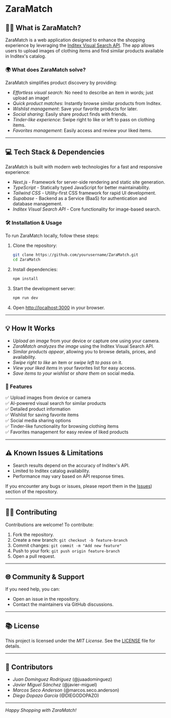 # ZaraMatch

## 👩‍💻 What is ZaraMatch?
ZaraMatch is a web application designed to enhance the shopping experience by leveraging the [Inditex Visual Search API](https://developer.inditex.com/apimktplc/web/products/pubapimkt/protocols/REST/apis/visual-search/overview). The app allows users to upload images of clothing items and find similar products available in Inditex's catalog.

### 🌍 What does ZaraMatch solve?
ZaraMatch simplifies product discovery by providing:
- *Effortless visual search*: No need to describe an item in words; just upload an image!
- *Quick product matches*: Instantly browse similar products from Inditex.
- *Wishlist management*: Save your favorite products for later.
- *Social sharing*: Easily share product finds with friends.
- *Tinder-like experience*: Swipe right to like or left to pass on clothing items.
- *Favorites management*: Easily access and review your liked items.

---

## 💻 Tech Stack & Dependencies
ZaraMatch is built with modern web technologies for a fast and responsive experience:
- *Next.js* - Framework for server-side rendering and static site generation.
- *TypeScript* - Statically typed JavaScript for better maintainability.
- *Tailwind CSS* - Utility-first CSS framework for rapid UI development.
- *Supabase* - Backend as a Service (BaaS) for authentication and database management.
- *Inditex Visual Search API* - Core functionality for image-based search.

### 🛠 Installation & Usage
To run ZaraMatch locally, follow these steps:

1. Clone the repository:
   ```sh
   git clone https://github.com/yourusername/ZaraMatch.git
   cd ZaraMatch
   ```
   
2. Install dependencies:
   ```sh
   npm install
   ```
   
3. Start the development server:
   ```sh
   npm run dev
   ```
   
4. Open [http://localhost:3000](http://localhost:3000) in your browser.

---

## 💡 How It Works
- *Upload an image* from your device or capture one using your camera.
- *ZaraMatch analyzes the image* using the Inditex Visual Search API.
- *Similar products appear*, allowing you to browse details, prices, and availability.
- *Swipe right to like* an item or *swipe left to pass* on it.
- *View your liked items* in your favorites list for easy access.
- *Save items to your wishlist* or *share them* on social media.

### 🚀 Features
✅ Upload images from device or camera  
✅ AI-powered visual search for similar products  
✅ Detailed product information  
✅ Wishlist for saving favorite items  
✅ Social media sharing options  
✅ Tinder-like functionality for browsing clothing items  
✅ Favorites management for easy review of liked products  

---

## ⚠ Known Issues & Limitations
- Search results depend on the accuracy of Inditex's API.
- Limited to Inditex catalog availability.
- Performance may vary based on API response times.

If you encounter any bugs or issues, please report them in the [Issues](https://github.com/juaandominguez/HackUDC25/issues)) section of the repository.

---

## 👨‍💼 Contributing
Contributions are welcome! To contribute:
1. Fork the repository.
2. Create a new branch: `git checkout -b feature-branch`
3. Commit changes: `git commit -m "Add new feature"`
4. Push to your fork: `git push origin feature-branch`
5. Open a pull request.

---

## 🌐 Community & Support
If you need help, you can:
- Open an issue in the repository.
- Contact the maintainers via GitHub discussions.

---

## 📚 License
This project is licensed under the *MIT License*. See the [LICENSE](LICENSE.md) file for details.

---

## 👥 Contributors
- *Juan Domínguez Rodríguez* (@juaadominguez)  
- *Javier Miguel Sánchez* (@javier-miguel)  
- *Marcos Seco Anderson* (@marcos.seco.anderson)  
- *Diego Dopazo García* (@DIEGODOPAZO)  

---

*Happy Shopping with ZaraMatch!*

